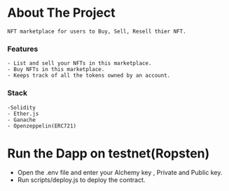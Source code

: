 # About The Project
    NFT marketplace for users to Buy, Sell, Resell thier NFT.

### Features
    - List and sell your NFTs in this marketplace.
    - Buy NFTs in this marketplace.
    - Keeps track of all the tokens owned by an account.

### Stack
    -Solidity
    - Ether.js
    - Ganache
    - Openzeppelin(ERC721)

# Run the Dapp on testnet(Ropsten)

- Open the .env file and enter your Alchemy key , Private and Public key.
- Run scripts/deploy.js to deploy the contract.


    